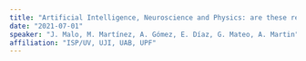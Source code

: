 ```yaml
---
title: "Artificial Intelligence, Neuroscience and Physics: are these related? Part (1/3)"
date: "2021-07-01"
speaker: "J. Malo, M. Martínez, A. Gómez, E. Díaz, G. Mateo, A. Martin"
affiliation: "ISP/UV, UJI, UAB, UPF"
---
```

